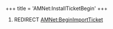 +++
title = 'AMNet:InstallTicketBegin'
+++

1.  REDIRECT
    [AMNet:BeginImportTicket](AMNet:BeginImportTicket "wikilink")